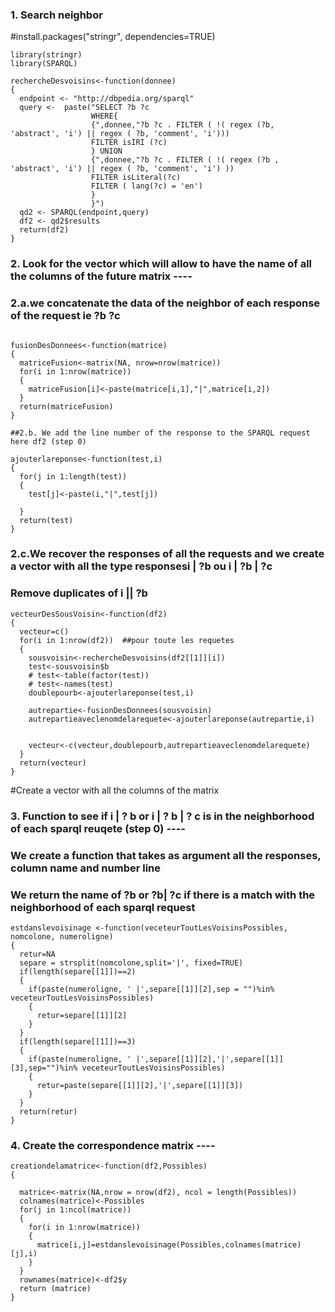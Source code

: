 ### 1. Search neighbor
#install.packages("stringr", dependencies=TRUE)

```
library(stringr)
library(SPARQL)

rechercheDesvoisins<-function(donnee)
{
  endpoint <- "http://dbpedia.org/sparql"
  query <-  paste("SELECT ?b ?c
                  WHERE{
                  {",donnee,"?b ?c . FILTER ( !( regex (?b, 'abstract', 'i') || regex ( ?b, 'comment', 'i')))
                  FILTER isIRI (?c)
                  } UNION
                  {",donnee,"?b ?c . FILTER ( !( regex (?b , 'abstract', 'i') || regex ( ?b, 'comment', 'i') ))
                  FILTER isLiteral(?c)
                  FILTER ( lang(?c) = 'en')
                  }
                  }")
  qd2 <- SPARQL(endpoint,query)
  df2 <- qd2$results
  return(df2)
}
```
### 2. Look for the vector which will allow to have the name of all the columns of the future matrix ----

### 2.a.we concatenate the data of the neighbor of each response of the request ie ?b ?c
```

fusionDesDonnees<-function(matrice)
{
  matriceFusion<-matrix(NA, nrow=nrow(matrice))
  for(i in 1:nrow(matrice))
  {
    matriceFusion[i]<-paste(matrice[i,1],"|",matrice[i,2])
  }
  return(matriceFusion)
}

##2.b. We add the line number of the response to the SPARQL request here df2 (step 0)

ajouterlareponse<-function(test,i)
{
  for(j in 1:length(test))
  {
    test[j]<-paste(i,"|",test[j])
    
  }
  return(test)
}
```
### 2.c.We recover the responses of all the requests and we create a vector with all the type responsesi | ?b ou i | ?b | ?c 
### Remove duplicates of i || ?b 
```
vecteurDesSousVoisin<-function(df2)
{
  vecteur=c()
  for(i in 1:nrow(df2))  ##pour toute les requetes 
  {
    sousvoisin<-rechercheDesvoisins(df2[[1]][i])
    test<-sousvoisin$b
    # test<-table(factor(test))
    # test<-names(test)
    doublepourb<-ajouterlareponse(test,i)
    
    autrepartie<-fusionDesDonnees(sousvoisin)
    autrepartieaveclenomdelarequete<-ajouterlareponse(autrepartie,i)
    
    
    vecteur<-c(vecteur,doublepourb,autrepartieaveclenomdelarequete)
  }
  return(vecteur)
}

```
#Create a vector with all the columns of the matrix 

### 3. Function to see if i | ? b or i | ? b | ? c is in the neighborhood of each sparql reuqete (step 0) ----
### We create a function that takes as argument all the responses, column name and number line
### We return the name of ?b or ?b| ?c if there is a match with the neighborhood of each sparql request
```
estdanslevoisinage <-function(veceteurToutLesVoisinsPossibles, nomcolone, numeroligne)
{
  retur=NA
  separe = strsplit(nomcolone,split='|', fixed=TRUE)
  if(length(separe[[1]])==2)
  {
    if(paste(numeroligne, ' |',separe[[1]][2],sep = "")%in% veceteurToutLesVoisinsPossibles)
    {
      retur=separe[[1]][2]
    }
  }
  if(length(separe[[1]])==3) 
  {
    if(paste(numeroligne, ' |',separe[[1]][2],'|',separe[[1]][3],sep="")%in% veceteurToutLesVoisinsPossibles)
    {
      retur=paste(separe[[1]][2],'|',separe[[1]][3])
    }
  }
  return(retur)
}
```
### 4. Create the correspondence matrix  ----
```
creationdelamatrice<-function(df2,Possibles)
{
  
  matrice<-matrix(NA,nrow = nrow(df2), ncol = length(Possibles))
  colnames(matrice)<-Possibles
  for(j in 1:ncol(matrice))
  {
    for(i in 1:nrow(matrice))
    {
      matrice[i,j]=estdanslevoisinage(Possibles,colnames(matrice)[j],i)
    }
  }
  rownames(matrice)<-df2$y
  return (matrice)
}
```
